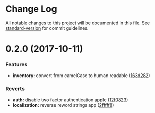 # Change Log

All notable changes to this project will be documented in this file. See [standard-version](https://github.com/conventional-changelog/standard-version) for commit guidelines.

<a name="0.2.0"></a>
# 0.2.0 (2017-10-11)


### Features

* **inventory:** convert from camelCase to human readable ([163d282](https://github.com/flyve-mdm/flyve-mdm-ios-inventory-agent/commit/163d282))


### Reverts

* **auth:** disable two factor authentication apple ([12f0823](https://github.com/flyve-mdm/flyve-mdm-ios-inventory-agent/commit/12f0823))
* **localization:** reverse reword strings app ([2fffff8](https://github.com/flyve-mdm/flyve-mdm-ios-inventory-agent/commit/2fffff8))

